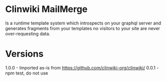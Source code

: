 # Clinwiki MailMerge 

Is a runtime template system which introspects on your graphql server and generates fragments from your templates no visitors to your site are never over-requesting data.


# Versions

1.0.0 - Imported as-is from https://github.com/clinwiki-org/clinwiki/
0.0.1 - npm test, do not use

